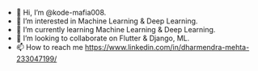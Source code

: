 - 👋 Hi, I’m @kode-mafia008.
- 👀 I’m interested in Machine Learning & Deep Learning.
- 🌱 I’m currently learning Machine Learning & Deep Learning.
- 💞️ I’m looking to collaborate on Flutter & Django, ML.
- 📫 How to reach me https://www.linkedin.com/in/dharmendra-mehta-233047199/

<!---
kode-mafia008/kode-mafia008 is a ✨ special ✨ repository because its `README.md` (this file) appears on your GitHub profile.
You can click the Preview link to take a look at your changes.
--->
